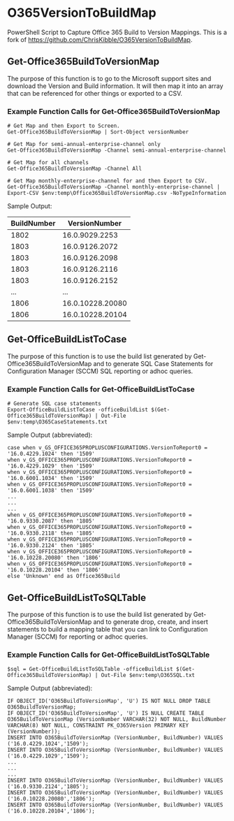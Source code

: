 # O365VersionToBuildMap

PowerShell Script to Capture Office 365 Build to Version Mappings. This is a fork of https://github.com/ChrisKibble/O365VersionToBuildMap.

## Get-Office365BuildToVersionMap

The purpose of this function is to go to the Microsoft support sites and download the Version and Build information.  It will then map it into an array that can be referenced for other things or exported to a CSV.

### Example Function Calls for Get-Office365BuildToVersionMap

    # Get Map and then Export to Screen.
    Get-Office365BuildToVersionMap | Sort-Object versionNumber

    # Get Map for semi-annual-enterprise-channel only
    Get-Office365BuildToVersionMap -Channel semi-annual-enterprise-channel

    # Get Map for all channels
    Get-Office365BuildToVersionMap -Channel All

    # Get Map monthly-enterprise-channel for and then Export to CSV.
    Get-Office365BuildToVersionMap -Channel monthly-enterprise-channel | Export-CSV $env:temp\Office365BuildToVersionMap.csv -NoTypeInformation

Sample Output:

BuildNumber|VersionNumber
---|---
1802|16.0.9029.2253
1803|16.0.9126.2072
1803|16.0.9126.2098
1803|16.0.9126.2116
1803|16.0.9126.2152
...|...
1806|16.0.10228.20080
1806|16.0.10228.20104

## Get-OfficeBuildListToCase

The purpose of this function is to use the build list generated by Get-Office365BuildToVersionMap and to generate SQL Case Statements for Configuration Manager (SCCM) SQL reporting or adhoc queries.

### Example Function Calls for Get-OfficeBuildListToCase

    # Generate SQL case statements
    Export-OfficeBuildListToCase -officeBuildList $(Get-Office365BuildToVersionMap) | Out-File $env:temp\O365CaseStatements.txt

Sample Output (abbreviated):

    case when v_GS_OFFICE365PROPLUSCONFIGURATIONS.VersionToReport0 = '16.0.4229.1024' then '1509'
    when v_GS_OFFICE365PROPLUSCONFIGURATIONS.VersionToReport0 = '16.0.4229.1029' then '1509'
    when v_GS_OFFICE365PROPLUSCONFIGURATIONS.VersionToReport0 = '16.0.6001.1034' then '1509'
    when v_GS_OFFICE365PROPLUSCONFIGURATIONS.VersionToReport0 = '16.0.6001.1038' then '1509'
    ...
    ...
    ...
    when v_GS_OFFICE365PROPLUSCONFIGURATIONS.VersionToReport0 = '16.0.9330.2087' then '1805'
    when v_GS_OFFICE365PROPLUSCONFIGURATIONS.VersionToReport0 = '16.0.9330.2118' then '1805'
    when v_GS_OFFICE365PROPLUSCONFIGURATIONS.VersionToReport0 = '16.0.9330.2124' then '1805'
    when v_GS_OFFICE365PROPLUSCONFIGURATIONS.VersionToReport0 = '16.0.10228.20080' then '1806'
    when v_GS_OFFICE365PROPLUSCONFIGURATIONS.VersionToReport0 = '16.0.10228.20104' then '1806'
    else 'Unknown' end as Office365Build

## Get-OfficeBuildListToSQLTable

The purpose of this function is to use the build list generated by Get-Office365BuildToVersionMap and to
generate drop, create, and insert statements to build a mapping table that you can link to Configuration
Manager (SCCM) for reporting or adhoc queries.

### Example Function Calls for Get-OfficeBuildListToSQLTable

    $sql = Get-OfficeBuildListToSQLTable -officeBuildList $(Get-Office365BuildToVersionMap) | Out-File $env:temp\O365SQL.txt

Sample Output (abbreviated):

    IF OBJECT_ID('O365BuildToVersionMap', 'U') IS NOT NULL DROP TABLE O365BuildToVersionMap;
    IF OBJECT_ID('O365BuildToVersionMap', 'U') IS NULL CREATE TABLE O365BuildToVersionMap (VersionNumber VARCHAR(32) NOT NULL, BuildNumber VARCHAR(8) NOT NULL, CONSTRAINT PK_O365Version PRIMARY KEY (VersionNumber));
    INSERT INTO O365BuildToVersionMap (VersionNumber, BuildNumber) VALUES ('16.0.4229.1024','1509');
    INSERT INTO O365BuildToVersionMap (VersionNumber, BuildNumber) VALUES ('16.0.4229.1029','1509');
    ...
    ...
    ...
    INSERT INTO O365BuildToVersionMap (VersionNumber, BuildNumber) VALUES ('16.0.9330.2124','1805');
    INSERT INTO O365BuildToVersionMap (VersionNumber, BuildNumber) VALUES ('16.0.10228.20080','1806');
    INSERT INTO O365BuildToVersionMap (VersionNumber, BuildNumber) VALUES ('16.0.10228.20104','1806');
	
